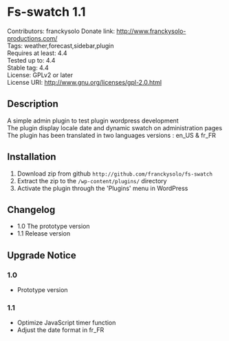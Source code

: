# Fs-swatch 1.1
Contributors: franckysolo 
Donate link: http://www.franckysolo-productions.com/  
Tags: weather,forecast,sidebar,plugin  
Requires at least: 4.4  
Tested up to: 4.4  
Stable tag: 4.4  
License: GPLv2 or later  
License URI: http://www.gnu.org/licenses/gpl-2.0.html  

## Description

A simple admin plugin to test plugin wordpress development  
The plugin display locale date and dynamic swatch on administration pages  
The plugin has been translated in two languages versions : en_US & fr_FR    

## Installation

1. Download zip from github `http://github.com/franckysolo/fs-swatch`
2. Extract the zip to the `/wp-content/plugins/` directory  
3. Activate the plugin through the 'Plugins' menu in WordPress  

## Changelog

* 1.0 The prototype version
* 1.1 Release version

## Upgrade Notice

### 1.0
- Prototype version

### 1.1
- Optimize JavaScript timer function
- Adjust the date format in fr_FR
